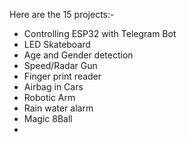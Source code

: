 Here are the 15 projects:-

- Controlling ESP32 with Telegram Bot
- LED Skateboard
- Age and Gender detection
- Speed/Radar Gun
- Finger print reader
- Airbag in Cars
- Robotic Arm
- Rain water alarm
- Magic 8Ball
- 
